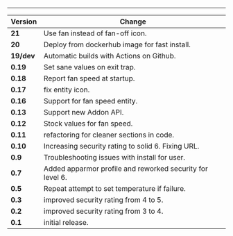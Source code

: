 ---

| Version    | Change                                                    |
| ---------- | --------------------------------------------------------- |
| **21**     | Use fan instead of fan-off icon.                          |
| **20**     | Deploy from dockerhub image for fast install.             |
| **19/dev** | Automatic builds with Actions on Github.                  |
| **0.19**   | Set sane values on exit trap.                             |
| **0.18**   | Report fan speed at startup.                              |
| **0.17**   | fix entity icon.                                          |
| **0.16**   | Support for fan speed entity.                             |
| **0.13**   | Support new Addon API.                                    |
| **0.12**   | Stock values for fan speed.                               |
| **0.11**   | refactoring for cleaner sections in code.                 |
| **0.10**   | Increasing security rating to solid 6. Fixing URL.        |
| **0.9**    | Troubleshooting issues with install for user.             |
| **0.7**    | Added apparmor profile and reworked security for level 6. |
| **0.5**    | Repeat attempt to set temperature if failure.             |
| **0.3**    | improved security rating from 4 to 5.                     |
| **0.2**    | improved security rating from 3 to 4.                     |
| **0.1**    | initial release.                                          |
